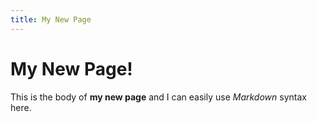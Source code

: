 ```yaml
---
title: My New Page
---
```


# My New Page!

This is the body of **my new page** and I can easily use _Markdown_ syntax here.